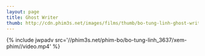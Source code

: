 ```yaml
---
layout: page
title: Ghost Writer
thumb: http://cdn.phim3s.net/images/films/thumb/bo-tung-linh-ghost-writer-2010.jpg
---
```

{% include jwpadv src='//phim3s.net/phim-bo/bo-tung-linh_3637/xem-phim//video.mp4' %}